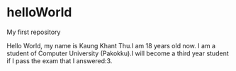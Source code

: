 # helloWorld
My first repository
 
 Hello World, my name is Kaung Khant Thu.I am 18 years old now.
 I am a student of Computer University (Pakokku).I will become a third year student if I pass the exam that I answered:3.
